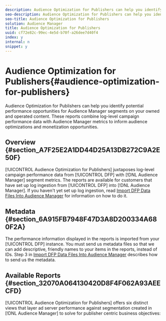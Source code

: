 ```yaml
---
description: Audience Optimization for Publishers can help you identify potential performance opportunities for Audience Manager segments on your owned and operated content. These reports combine log-level campaign performance data with Audience Manager metrics to inform audience optimizations and monetization opportunities.
seo-description: Audience Optimization for Publishers can help you identify potential performance opportunities for Audience Manager segments on your owned and operated content. These reports combine log-level campaign performance data with Audience Manager metrics to inform audience optimizations and monetization opportunities.
seo-title: Audience Optimization for Publishers
solution: Audience Manager
title: Audience Optimization for Publishers
uuid: cf72e82c-99ec-4e5d-b70f-a26dee7d40f4
index: y
internal: n
snippet: y
---
```


# Audience Optimization for Publishers{#audience-optimization-for-publishers}

Audience Optimization for Publishers can help you identify potential performance opportunities for Audience Manager segments on your owned and operated content. These reports combine log-level campaign performance data with Audience Manager metrics to inform audience optimizations and monetization opportunities.

## Overview {#section_A7F25E2A1DD44D25A13DB272C9A2E50F}

[!UICONTROL Audience Optimization for Publishers] juxtaposes log-level campaign performance data from [!UICONTROL DFP] with [!DNL Audience Manager] segment metrics. The reports are available for customers that have set up log ingestion from [!UICONTROL DFP] into [!DNL Audience Manager]. If you haven't yet set up log ingestion, read [Import DFP Data Files Into Audience Manager](../../../reporting/audience-optimization-reports/aor-publishers/import-dfp.md#concept_32EC89A543BA4333B62DD4C0B3E7060A) for information on how to do it.

## Metadata {#section_6A915FB7948F47D3A8D200334A680F2A}

The performance information displayed in the reports is imported from your [!UICONTROL DFP] instance. You must send us metadata files so that we can add descriptive, friendly names to your items in the reports, instead of IDs. Step 3 in [Import DFP Data Files Into Audience Manager](../../../reporting/audience-optimization-reports/aor-publishers/import-dfp.md#concept_32EC89A543BA4333B62DD4C0B3E7060A) describes how to send us the metadata.

## Available Reports {#section_32070A064130420D8F4F062A93AEECFD}

[!UICONTROL Audience Optimization for Publishers] offers six distinct views that layer ad server performance against segmentation created in [!DNL Audience Manager] to solve for publisher centric business objectives: 
